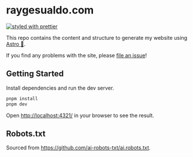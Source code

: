 # raygesualdo.com

[![styled with prettier](https://img.shields.io/badge/styled_with-prettier-ff69b4.svg?style=flat-square)](https://github.com/prettier/prettier)

This repo contains the content and structure to generate my website using [Astro 🚀](https://astro.build/).

If you find any problems with the site, please [file an issue](https://github.com/raygesualdo/raygesualdo.com/issues/new)!

## Getting Started

Install dependencies and run the dev server.

```bash
pnpm install
pnpm dev
```

Open [http://localhost:4321/](http://localhost:4321/) in your browser to see the result.

## Robots.txt

Sourced from https://github.com/ai-robots-txt/ai.robots.txt.

